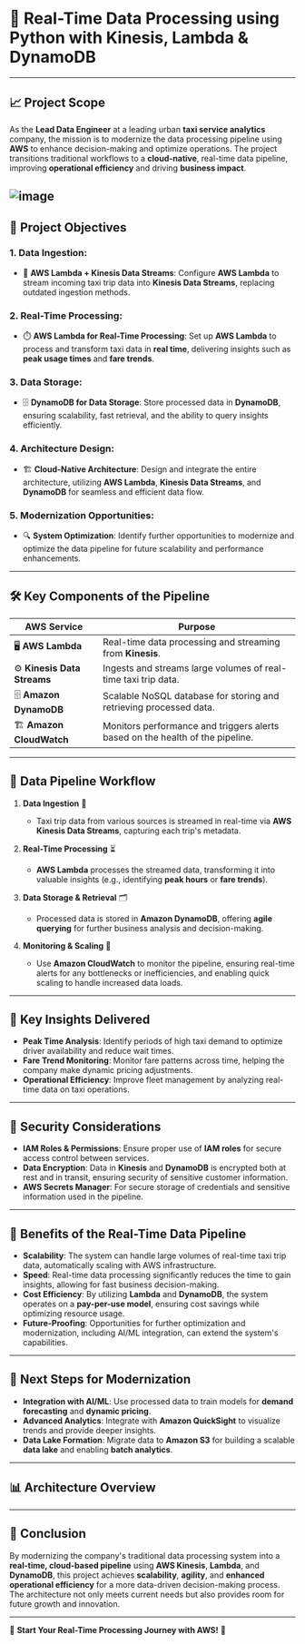 
# 🚕 **Real-Time Data Processing using Python with Kinesis, Lambda & DynamoDB**

---

## 📈 **Project Scope**

As the **Lead Data Engineer** at a leading urban **taxi service analytics** company, the mission is to modernize the data processing pipeline using **AWS** to enhance decision-making and optimize operations. The project transitions traditional workflows to a **cloud-native**, real-time data pipeline, improving **operational efficiency** and driving **business impact**.

![image](https://github.com/user-attachments/assets/6cf4cd21-7bed-47bb-b02d-cf0b25d636d4) 
---

## 🎯 **Project Objectives**

### 1. **Data Ingestion**:
   - 🚀 **AWS Lambda + Kinesis Data Streams**: Configure **AWS Lambda** to stream incoming taxi trip data into **Kinesis Data Streams**, replacing outdated ingestion methods.
   
### 2. **Real-Time Processing**:
   - ⏱️ **AWS Lambda for Real-Time Processing**: Set up **AWS Lambda** to process and transform taxi data in **real time**, delivering insights such as **peak usage times** and **fare trends**.

### 3. **Data Storage**:
   - 🗄️ **DynamoDB for Data Storage**: Store processed data in **DynamoDB**, ensuring scalability, fast retrieval, and the ability to query insights efficiently.

### 4. **Architecture Design**:
   - 🏗️ **Cloud-Native Architecture**: Design and integrate the entire architecture, utilizing **AWS Lambda**, **Kinesis Data Streams**, and **DynamoDB** for seamless and efficient data flow.

### 5. **Modernization Opportunities**:
   - 🔍 **System Optimization**: Identify further opportunities to modernize and optimize the data pipeline for future scalability and performance enhancements.

---

## 🛠️ **Key Components of the Pipeline**

| **AWS Service**         | **Purpose**                                                     |
|-------------------------|-----------------------------------------------------------------|
| 🖥️ **AWS Lambda**        | Real-time data processing and streaming from **Kinesis**.       |
| ⚙️ **Kinesis Data Streams** | Ingests and streams large volumes of real-time taxi trip data. |
| 🗄️ **Amazon DynamoDB**    | Scalable NoSQL database for storing and retrieving processed data. |
| 🏗️ **Amazon CloudWatch**   | Monitors performance and triggers alerts based on the health of the pipeline. |

---

## 🔄 **Data Pipeline Workflow**

1. **Data Ingestion** 🚖
   - Taxi trip data from various sources is streamed in real-time via **AWS Kinesis Data Streams**, capturing each trip's metadata.

2. **Real-Time Processing** ⏳
   - **AWS Lambda** processes the streamed data, transforming it into valuable insights (e.g., identifying **peak hours** or **fare trends**).

3. **Data Storage & Retrieval** 🗂️
   - Processed data is stored in **Amazon DynamoDB**, offering **agile querying** for further business analysis and decision-making.

4. **Monitoring & Scaling** 🔧
   - Use **Amazon CloudWatch** to monitor the pipeline, ensuring real-time alerts for any bottlenecks or inefficiencies, and enabling quick scaling to handle increased data loads.

---

## 🧠 **Key Insights Delivered**

- **Peak Time Analysis**: Identify periods of high taxi demand to optimize driver availability and reduce wait times.
- **Fare Trend Monitoring**: Monitor fare patterns across time, helping the company make dynamic pricing adjustments.
- **Operational Efficiency**: Improve fleet management by analyzing real-time data on taxi operations.

---

## 🔐 **Security Considerations**

- **IAM Roles & Permissions**: Ensure proper use of **IAM roles** for secure access control between services.
- **Data Encryption**: Data in **Kinesis** and **DynamoDB** is encrypted both at rest and in transit, ensuring security of sensitive customer information.
- **AWS Secrets Manager**: For secure storage of credentials and sensitive information used in the pipeline.

---

## 🌟 **Benefits of the Real-Time Data Pipeline**

- **Scalability**: The system can handle large volumes of real-time taxi trip data, automatically scaling with AWS infrastructure.
- **Speed**: Real-time data processing significantly reduces the time to gain insights, allowing for fast business decision-making.
- **Cost Efficiency**: By utilizing **Lambda** and **DynamoDB**, the system operates on a **pay-per-use model**, ensuring cost savings while optimizing resource usage.
- **Future-Proofing**: Opportunities for further optimization and modernization, including AI/ML integration, can extend the system's capabilities.

---

## 🚀 **Next Steps for Modernization**

- **Integration with AI/ML**: Use processed data to train models for **demand forecasting** and **dynamic pricing**.
- **Advanced Analytics**: Integrate with **Amazon QuickSight** to visualize trends and provide deeper insights.
- **Data Lake Formation**: Migrate data to **Amazon S3** for building a scalable **data lake** and enabling **batch analytics**.

---

## 📊 **Architecture Overview**

---

## 🏁 **Conclusion**

By modernizing the company's traditional data processing system into a **real-time, cloud-based pipeline** using **AWS Kinesis**, **Lambda**, and **DynamoDB**, this project achieves **scalability**, **agility**, and **enhanced operational efficiency** for a more data-driven decision-making process. The architecture not only meets current needs but also provides room for future growth and innovation.

---

🌟 **Start Your Real-Time Processing Journey with AWS!** 🌟
